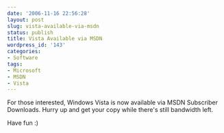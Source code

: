 ```yaml
---
date: '2006-11-16 22:56:28'
layout: post
slug: vista-available-via-msdn
status: publish
title: Vista Available via MSDN
wordpress_id: '143'
categories:
- Software
tags:
- Microsoft
- MSDN
- Vista
---
```


For those interested, Windows Vista is now available via MSDN Subscriber Downloads. Hurry up and get your copy while there's still bandwidth left.

Have fun :)
